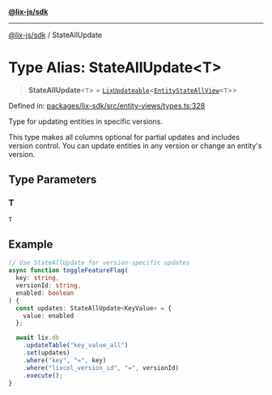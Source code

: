 [**@lix-js/sdk**](../README.md)

***

[@lix-js/sdk](../README.md) / StateAllUpdate

# Type Alias: StateAllUpdate\<T\>

> **StateAllUpdate**\<`T`\> = [`LixUpdateable`](LixUpdateable.md)\<[`EntityStateAllView`](EntityStateAllView.md)\<`T`\>\>

Defined in: [packages/lix-sdk/src/entity-views/types.ts:328](https://github.com/opral/monorepo/blob/f6145848c50035d05b8b3729072a23a67228ebc3/packages/lix-sdk/src/entity-views/types.ts#L328)

Type for updating entities in specific versions.

This type makes all columns optional for partial updates and includes
version control. You can update entities in any version or change
an entity's version.

## Type Parameters

### T

`T`

## Example

```typescript
// Use StateAllUpdate for version-specific updates
async function toggleFeatureFlag(
  key: string,
  versionId: string,
  enabled: boolean
) {
  const updates: StateAllUpdate<KeyValue> = {
    value: enabled
  };

  await lix.db
    .updateTable("key_value_all")
    .set(updates)
    .where("key", "=", key)
    .where("lixcol_version_id", "=", versionId)
    .execute();
}
```
